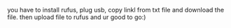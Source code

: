 you have to install rufus, plug usb, copy linkl from txt file and download the file. then upload file to rufus and ur good to go:)

